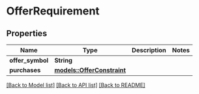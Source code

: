 # OfferRequirement

## Properties

Name | Type | Description | Notes
------------ | ------------- | ------------- | -------------
**offer_symbol** | **String** |  | 
**purchases** | [**models::OfferConstraint**](OfferConstraint.md) |  | 

[[Back to Model list]](../README.md#documentation-for-models) [[Back to API list]](../README.md#documentation-for-api-endpoints) [[Back to README]](../README.md)


